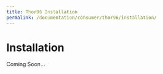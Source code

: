 ```yaml
---
title: Thor96 Installation
permalink: /documentation/consumer/thor96/installation/
---
```

# Installation

Coming Soon...
